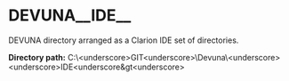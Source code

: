 # DEVUNA__IDE__
DEVUNA directory arranged as a Clarion IDE set of directories.

**Directory path:** C:\\&lt;underscore&gt;GIT&lt;underscore&gt;\\Devuna\\&lt;underscore&gt;&lt;underscore&gt;IDE&lt;underscore&gt&lt;underscore&gt;
